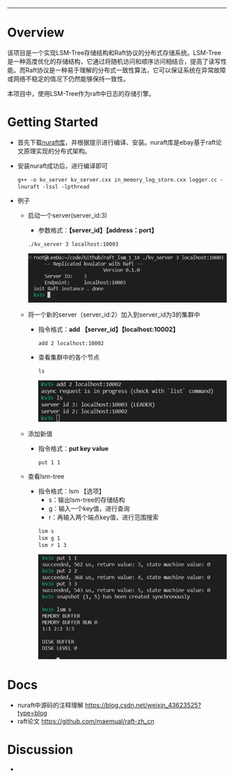 <!-- # [![Build Status](https://travis-ci.org/baidu/braft.svg?branch=master)](https://travis-ci.org/baidu/braft) -->

---

# Overview
该项目是一个实现LSM-Tree存储结构和Raft协议的分布式存储系统。LSM-Tree是一种高度优化的存储结构，它通过将随机访问和顺序访问相结合，提高了读写性能。而Raft协议是一种易于理解的分布式一致性算法，它可以保证系统在异常故障或网络不稳定的情况下仍然能够保持一致性。

本项目中，使用LSM-Tree作为raft中日志的存储引擎。

# Getting Started

* 首先下载[nuraft库](https://github.com/eBay/NuRaft)，并根据提示进行编译、安装。nuraft库是ebay基于raft论文原理实现的分布式架构。

* 安装nuraft成功后，进行编译即可

    ```shell 
    g++ -o kv_server kv_server.cxx in_memory_log_store.cxx logger.cc -lnuraft -lssl -lpthread
    ```
* 例子
    - 启动一个server(server_id:3)

        - 参数格式：**【server_id】【address：port】**
        ```shell
        ./kv_server 3 localhost:10003
        ```
        ![](image/1.png)
    - 将一个新的server（server_id:2）加入到server_id为3的集群中
        - 指令格式：**add 【server_id】【localhost:10002】**
            ```shell
            add 2 localhost:10002
            ```
        - 查看集群中的各个节点
            ```shell
            ls
            ```
            ![](image/2.png)
    - 添加新值
        - 指令格式：**put key value**
            ```shell
            put 1 1
            ```
    - 查看lsm-tree
        - 指令格式：lsm 【选项】
            - s：输出lsm-tree的存储结构
            - g：输入一个key值，进行查询
            - r：再输入两个端点key值，进行范围搜索
            ```shell
            lsm s
            lsm g 1
            lsm r 1 3
            ```
            ![](./image/3.png)

# Docs

* nuraft中源码的注释理解 https://blog.csdn.net/weixin_43623525?type=blog
* raft论文 https://github.com/maemual/raft-zh_cn

# Discussion

* 